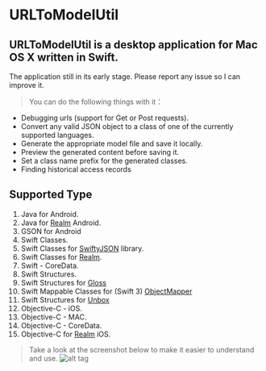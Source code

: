 # URLToModelUtil
## URLToModelUtil is a desktop application for Mac OS X written in Swift. 
The application still in its early stage. Please report any issue so I can improve it.

> You can do the following things with it：
* Debugging urls (support for Get or Post requests).
* Convert any valid JSON object to a class of one of the currently supported languages.
* Generate the appropriate model file and save it locally.
* Preview the generated content before saving it.
* Set a class name prefix for the generated classes.
* Finding historical access records

## Supported Type

1. Java for Android.
2. Java for [Realm](http://realm.io) Android.
3. GSON for Android
4. Swift Classes.
5. Swift Classes for [SwiftyJSON](https://github.com/SwiftyJSON/SwiftyJSON) library.
6. Swift Classes for [Realm](http://realm.io).
7. Swift - CoreData.
8. Swift Structures.
9. Swift Structures for [Gloss](https://github.com/hkellaway/Gloss)
10. Swift Mappable Classes for (Swift 3) [ObjectMapper](https://github.com/Hearst-DD/ObjectMapper)
11. Swift Structures for [Unbox](https://github.com/JohnSundell/Unbox)
12. Objective-C - iOS.
13. Objective-C - MAC.
14. Objective-C - CoreData.
15. Objective-C for [Realm](http://realm.io) iOS.

> Take a look at the screenshot below to make it easier to understand and use.
![alt tag](https://cloud.githubusercontent.com/assets/5157350/5228493/72693010-7713-11e4-9e42-625a8590424a.png)

